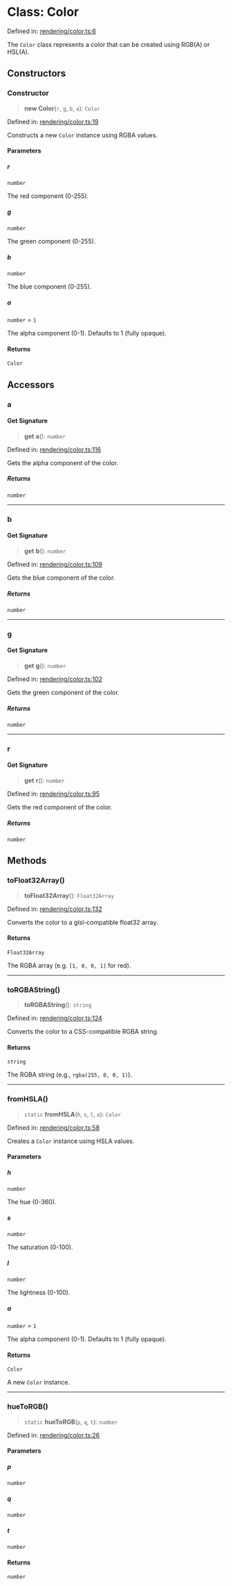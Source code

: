# Class: Color

Defined in: [rendering/color.ts:6](https://github.com/Forge-Game-Engine/Forge/blob/04af294b0d108e7e60d1ae9f40eaa3ca76ca176a/src/rendering/color.ts#L6)

The `Color` class represents a color that can be created using RGB(A) or HSL(A).

## Constructors

### Constructor

> **new Color**(`r`, `g`, `b`, `a`): `Color`

Defined in: [rendering/color.ts:19](https://github.com/Forge-Game-Engine/Forge/blob/04af294b0d108e7e60d1ae9f40eaa3ca76ca176a/src/rendering/color.ts#L19)

Constructs a new `Color` instance using RGBA values.

#### Parameters

##### r

`number`

The red component (0-255).

##### g

`number`

The green component (0-255).

##### b

`number`

The blue component (0-255).

##### a

`number` = `1`

The alpha component (0-1). Defaults to 1 (fully opaque).

#### Returns

`Color`

## Accessors

### a

#### Get Signature

> **get** **a**(): `number`

Defined in: [rendering/color.ts:116](https://github.com/Forge-Game-Engine/Forge/blob/04af294b0d108e7e60d1ae9f40eaa3ca76ca176a/src/rendering/color.ts#L116)

Gets the alpha component of the color.

##### Returns

`number`

***

### b

#### Get Signature

> **get** **b**(): `number`

Defined in: [rendering/color.ts:109](https://github.com/Forge-Game-Engine/Forge/blob/04af294b0d108e7e60d1ae9f40eaa3ca76ca176a/src/rendering/color.ts#L109)

Gets the blue component of the color.

##### Returns

`number`

***

### g

#### Get Signature

> **get** **g**(): `number`

Defined in: [rendering/color.ts:102](https://github.com/Forge-Game-Engine/Forge/blob/04af294b0d108e7e60d1ae9f40eaa3ca76ca176a/src/rendering/color.ts#L102)

Gets the green component of the color.

##### Returns

`number`

***

### r

#### Get Signature

> **get** **r**(): `number`

Defined in: [rendering/color.ts:95](https://github.com/Forge-Game-Engine/Forge/blob/04af294b0d108e7e60d1ae9f40eaa3ca76ca176a/src/rendering/color.ts#L95)

Gets the red component of the color.

##### Returns

`number`

## Methods

### toFloat32Array()

> **toFloat32Array**(): `Float32Array`

Defined in: [rendering/color.ts:132](https://github.com/Forge-Game-Engine/Forge/blob/04af294b0d108e7e60d1ae9f40eaa3ca76ca176a/src/rendering/color.ts#L132)

Converts the color to a glsl-compatible float32 array.

#### Returns

`Float32Array`

The RGBA array (e.g. `[1, 0, 0, 1]` for red).

***

### toRGBAString()

> **toRGBAString**(): `string`

Defined in: [rendering/color.ts:124](https://github.com/Forge-Game-Engine/Forge/blob/04af294b0d108e7e60d1ae9f40eaa3ca76ca176a/src/rendering/color.ts#L124)

Converts the color to a CSS-compatible RGBA string.

#### Returns

`string`

The RGBA string (e.g., `rgba(255, 0, 0, 1)`).

***

### fromHSLA()

> `static` **fromHSLA**(`h`, `s`, `l`, `a`): `Color`

Defined in: [rendering/color.ts:58](https://github.com/Forge-Game-Engine/Forge/blob/04af294b0d108e7e60d1ae9f40eaa3ca76ca176a/src/rendering/color.ts#L58)

Creates a `Color` instance using HSLA values.

#### Parameters

##### h

`number`

The hue (0-360).

##### s

`number`

The saturation (0-100).

##### l

`number`

The lightness (0-100).

##### a

`number` = `1`

The alpha component (0-1). Defaults to 1 (fully opaque).

#### Returns

`Color`

A new `Color` instance.

***

### hueToRGB()

> `static` **hueToRGB**(`p`, `q`, `t`): `number`

Defined in: [rendering/color.ts:26](https://github.com/Forge-Game-Engine/Forge/blob/04af294b0d108e7e60d1ae9f40eaa3ca76ca176a/src/rendering/color.ts#L26)

#### Parameters

##### p

`number`

##### q

`number`

##### t

`number`

#### Returns

`number`
